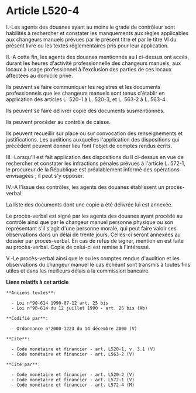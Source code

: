 # Article L520-4

I.-Les agents des douanes ayant au moins le grade de contrôleur sont habilités à rechercher et constater les manquements aux
règles applicables aux changeurs manuels prévues par le présent titre et par le titre VI du présent livre ou les textes
réglementaires pris pour leur application. 

II.-A cette fin, les agents des douanes mentionnés au I ci-dessus ont accès, durant les heures d'activité professionnelle des
changeurs manuels, aux locaux à usage professionnel à l'exclusion des parties de ces locaux affectées au domicile privé. 

Ils peuvent se faire communiquer les registres et les documents professionnels que les changeurs manuels sont tenus d'établir
en application des articles L. 520-1 à L. 520-3, et L. 563-2 à L. 563-4. 

Ils peuvent se faire délivrer copie des documents susmentionnés. 

Ils peuvent procéder au contrôle de caisse. 

Ils peuvent recueillir sur place ou sur convocation des renseignements et justifications. Les auditions auxquelles
l'application des dispositions qui précèdent peuvent donner lieu font l'objet de comptes rendus écrits. 

III.-Lorsqu'il est fait application des dispositions du II ci-dessus en vue de rechercher et constater les infractions
pénales prévues à l'article L. 572-1, le procureur de la République est préalablement informé des opérations envisagées ; il
peut s'y opposer. 

IV.-A l'issue des contrôles, les agents des douanes établissent un procès-verbal. 

La liste des documents dont une copie a été délivrée lui est annexée. 

Le procès-verbal est signé par les agents des douanes ayant procédé au contrôle ainsi que par le changeur manuel personne
physique ou son représentant s'il s'agit d'une personne morale, qui peut faire valoir ses observations dans un délai de
trente jours. Celles-ci seront annexées au dossier par procès-verbal. En cas de refus de signer, mention en est faite au
procès-verbal. Copie de celui-ci est remise à l'intéressé.

V.-Le procès-verbal ainsi que le ou les comptes rendus d'audition et les observations du changeur manuel le cas échéant sont
transmis à toutes fins utiles et dans les meilleurs délais à la commission bancaire.

**Liens relatifs à cet article**

	**Anciens textes**:

	  - Loi n°90-614 1990-07-12 art. 25 bis
	  - Loi n°90-614 du 12 juillet 1990 - art. 25 bis (Ab)

	**Codifié par**:

	  - Ordonnance n°2000-1223 du 14 décembre 2000 (V)

	**Cite**:

	  - Code monétaire et financier - art. L520-1, v. 3.1 (V)
	  - Code monétaire et financier - art. L563-2 (V)

	**Cité par**:

	  - Code monétaire et financier - art. L520-2 (V)
	  - Code monétaire et financier - art. L572-1 (V)
	  - Code monétaire et financier - art. L572-4 (M)
